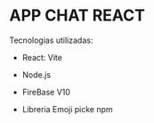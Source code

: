 # APP CHAT REACT

Tecnologias utilizadas:

- React: Vite

- Node.js

- FireBase V10

- Libreria Emoji picke npm
